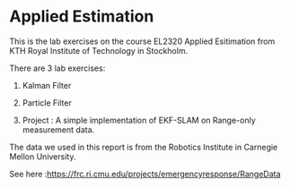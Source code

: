 # Applied Estimation

This is the lab exercises on the course EL2320 Applied Esitimation from KTH Royal Institute of Technology in Stockholm.

There are 3 lab exercises: 

1. Kalman Filter

2. Particle Filter

3. Project : A simple implementation of EKF-SLAM on Range-only measurement data.

The data we used in this report is from the Robotics Institute in Carnegie Mellon University. 

See here :https://frc.ri.cmu.edu/projects/emergencyresponse/RangeData
